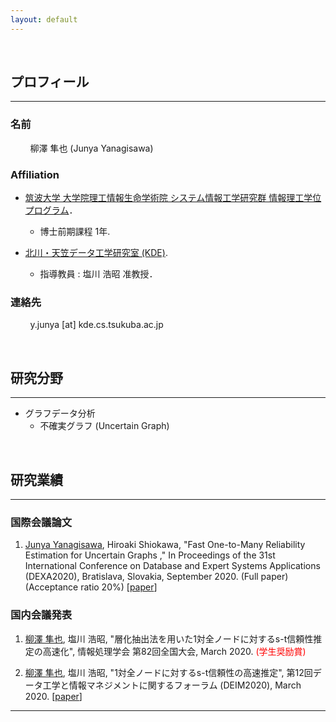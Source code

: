```yaml
---
layout: default
---
```


<br>

## プロフィール

-----

### 名前

&nbsp; &nbsp; &nbsp; &nbsp;
柳澤 隼也 (Junya Yanagisawa)

### Affiliation

- [筑波大学 大学院理工情報生命学術院 システム情報工学研究群 情報理工学位プログラム](https://www.cs.tsukuba.ac.jp/index.html)．
	- 博士前期課程 1年.



- [北川・天笠データ工学研究室 (KDE)](http://kde.cs.tsukuba.ac.jp/index.html).
	- 指導教員 : 塩川 浩昭 准教授．

### 連絡先

&nbsp; &nbsp; &nbsp; &nbsp;
y.junya [at] kde.cs.tsukuba.ac.jp


<br>

## 研究分野

-----

- グラフデータ分析
	- 不確実グラフ (Uncertain Graph)

<br>

## 研究業績

-----

### 国際会議論文
1. <u>Junya Yanagisawa</u>, Hiroaki Shiokawa,
	"Fast One-to-Many Reliability Estimation for Uncertain Graphs ,"
	In Proceedings of the 31st International Conference on Database and Expert Systems Applications (DEXA2020),
	Bratislava, Slovakia, September 2020. (Full paper) (Acceptance ratio 20%) [[paper](https://link.springer.com/chapter/10.1007/978-3-030-59003-1_7)]

### 国内会議発表
1. <u>柳澤 隼也</u>, 塩川 浩昭,
	"層化抽出法を用いた1対全ノードに対するs-t信頼性推定の高速化",
	情報処理学会 第82回全国大会,
	March 2020. <span style="color:red;">(学生奨励賞)</span>

1. <u>柳澤 隼也</u>, 塩川 浩昭,
	"1対全ノードに対するs-t信頼性の高速推定",
	第12回データ工学と情報マネジメントに関するフォーラム (DEIM2020),
	March 2020. [[paper](http://kde.cs.tsukuba.ac.jp/~shion/pdf/2020/d2_2.pdf)]



-----
